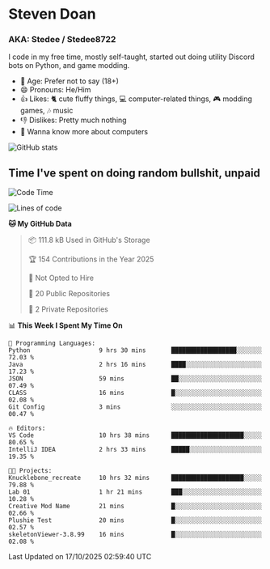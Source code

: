 # Steven Doan
### AKA: Stedee / Stedee8722
I code in my free time, mostly self-taught, started out doing utility Discord bots on Python, and game modding.

- 🤔 Age: Prefer not to say (18+)
- 😄 Pronouns: He/Him
- 👍 Likes: 🐈 cute fluffy things, 💻 computer-related things, 🎮 modding games, 🎶 music
- 👎 Dislikes: Pretty much nothing
- 🥹 Wanna know more about computers

![GitHub stats](https://github-readme-stats-iota-mocha-40.vercel.app/api?username=Stedee8722&show=prs_merged,prs_merged_percentage&show_icons=true&theme=transparent)

## Time I've spent on doing random bullshit, unpaid
<!--START_SECTION:Time I've spent on doing random bullshit, unpaid-->
![Code Time](http://img.shields.io/badge/Code%20Time-362%20hrs%208%20mins-blue)

![Lines of code](https://img.shields.io/badge/From%20Hello%20World%20I%27ve%20Written-91.7%20thousand%20lines%20of%20code-blue)

**🐱 My GitHub Data** 

> 📦 111.8 kB Used in GitHub's Storage 
 > 
> 🏆 154 Contributions in the Year 2025
 > 
> 🚫 Not Opted to Hire
 > 
> 📜 20 Public Repositories 
 > 
> 🔑 2 Private Repositories 
 > 
📊 **This Week I Spent My Time On** 

```text
💬 Programming Languages: 
Python                   9 hrs 30 mins       ██████████████████░░░░░░░   72.03 % 
Java                     2 hrs 16 mins       ████░░░░░░░░░░░░░░░░░░░░░   17.23 % 
JSON                     59 mins             ██░░░░░░░░░░░░░░░░░░░░░░░   07.49 % 
CLASS                    16 mins             █░░░░░░░░░░░░░░░░░░░░░░░░   02.08 % 
Git Config               3 mins              ░░░░░░░░░░░░░░░░░░░░░░░░░   00.47 % 

🔥 Editors: 
VS Code                  10 hrs 38 mins      ████████████████████░░░░░   80.65 % 
IntelliJ IDEA            2 hrs 33 mins       █████░░░░░░░░░░░░░░░░░░░░   19.35 % 

🐱‍💻 Projects: 
Knucklebone_recreate     10 hrs 32 mins      ████████████████████░░░░░   79.88 % 
Lab 01                   1 hr 21 mins        ███░░░░░░░░░░░░░░░░░░░░░░   10.28 % 
Creative Mod Name        21 mins             █░░░░░░░░░░░░░░░░░░░░░░░░   02.66 % 
Plushie Test             20 mins             █░░░░░░░░░░░░░░░░░░░░░░░░   02.57 % 
skeletonViewer-3.8.99    16 mins             █░░░░░░░░░░░░░░░░░░░░░░░░   02.08 % 
```


 Last Updated on 17/10/2025 02:59:40 UTC
<!--END_SECTION:Time I've spent on doing random bullshit, unpaid-->
